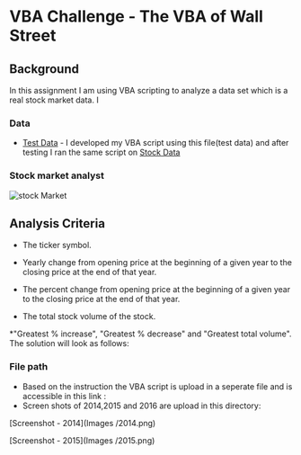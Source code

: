 # VBA Challenge - The VBA of Wall Street

## Background

In this assignment I am using VBA scripting to analyze a data set which is a real stock market data. I


### Data 

* [Test Data](Resources/alphabetical_testing.xlsx) - I developed my VBA script using this file(test data) and after testing I ran the same script on [Stock Data](Resources/Multiple_year_stock_data.xlsx)

### Stock market analyst

![stock Market](Images/stockmarket.jpg)

## Analysis Criteria 

  * The ticker symbol.

  * Yearly change from opening price at the beginning of a given year to the closing price at the end of that year.

  * The percent change from opening price at the beginning of a given year to the closing price at the end of that year.

  * The total stock volume of the stock.
  
  *"Greatest % increase", "Greatest % decrease" and "Greatest total volume". The solution will look as follows:


### File path

* Based on the instruction the VBA script is upload in a seperate file and is accessible in this link : 
* Screen shots of 2014,2015 and 2016 are upload in this directory:  

[Screenshot - 2014](Images /2014.png)

[Screenshot - 2015](Images /2015.png)




